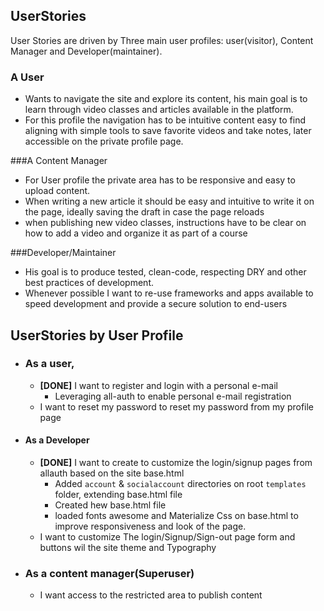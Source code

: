 UserStories
---

User Stories are driven by Three main user profiles: user(visitor), Content Manager and Developer(maintainer).

### A User

* Wants to navigate the site and explore its content, his main goal is to learn through video classes and articles available in the platform.
* For this profile the navigation has to be intuitive content easy to find aligning with simple tools to save favorite videos and take notes, later accessible on the private profile page. 

###A Content Manager 

* For User profile the private area has to be responsive and easy to upload content.
* When writing a new article it should be easy and intuitive to write it on the page, ideally saving the draft in case the page reloads
* when publishing new video classes, instructions have to be clear on how to add a video and organize it as part of a course
        
###Developer/Maintainer
    
* His goal is to produce tested, clean-code, respecting DRY  and other best practices of development. 
* Whenever possible I want to re-use frameworks and apps available to speed development and provide a secure solution to end-users 


## UserStories by User Profile

- ### As a user, 
  
    - **[DONE]** I want to register and login with a personal e-mail
       - Leveraging all-auth to enable personal e-mail registration
    - I want to reset my password to reset my password from my profile page
    
-   #### As a Developer

    - **[DONE]** I want to create to customize the login/signup pages from allauth based on the site base.html
        - Added `account` & `socialaccount` directories on root `templates` folder, extending base.html file
        - Created hew base.html file
        - loaded fonts awesome and Materialize Css on base.html to improve responsiveness and look of the page. 
    - I want to customize The login/Signup/Sign-out page form and buttons wil the site theme and Typography

- ### As a content manager(Superuser)
  
  - I want access to the restricted area to publish content 
